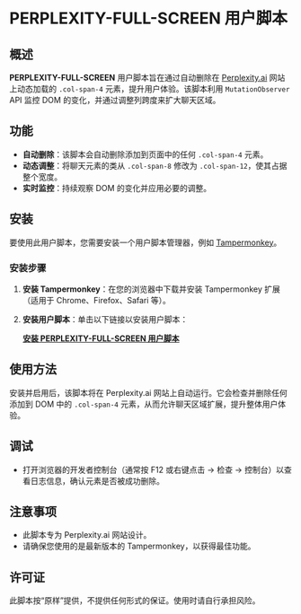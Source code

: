# PERPLEXITY-FULL-SCREEN 用户脚本

## 概述

**PERPLEXITY-FULL-SCREEN** 用户脚本旨在通过自动删除在 [Perplexity.ai](https://www.perplexity.ai) 网站上动态加载的 `.col-span-4` 元素，提升用户体验。该脚本利用 `MutationObserver` API 监控 DOM 的变化，并通过调整列跨度来扩大聊天区域。

## 功能

- **自动删除**：该脚本会自动删除添加到页面中的任何 `.col-span-4` 元素。
- **动态调整**：将聊天元素的类从 `.col-span-8` 修改为 `.col-span-12`，使其占据整个宽度。
- **实时监控**：持续观察 DOM 的变化并应用必要的调整。

## 安装

要使用此用户脚本，您需要安装一个用户脚本管理器，例如 [Tampermonkey](https://www.tampermonkey.net/)。

### 安装步骤

1. **安装 Tampermonkey**：在您的浏览器中下载并安装 Tampermonkey 扩展（适用于 Chrome、Firefox、Safari 等）。

2. **安装用户脚本**：单击以下链接以安装用户脚本：

   [**安装 PERPLEXITY-FULL-SCREEN 用户脚本**](https://greasyfork.org/zh-CN/scripts/516259-perplexity-full-screen)

## 使用方法

安装并启用后，该脚本将在 Perplexity.ai 网站上自动运行。它会检查并删除任何添加到 DOM 中的 `.col-span-4` 元素，从而允许聊天区域扩展，提升整体用户体验。

## 调试

- 打开浏览器的开发者控制台（通常按 F12 或右键点击 → 检查 → 控制台）以查看日志信息，确认元素是否被成功删除。

## 注意事项

- 此脚本专为 Perplexity.ai 网站设计。
- 请确保您使用的是最新版本的 Tampermonkey，以获得最佳功能。

## 许可证

此脚本按“原样”提供，不提供任何形式的保证。使用时请自行承担风险。

